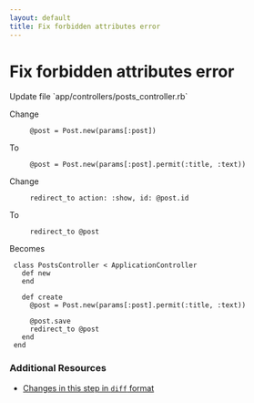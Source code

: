 ```yaml
---
layout: default
title: Fix forbidden attributes error
---
```


<h1 id="main">Fix forbidden attributes error</h1>
Update file `app/controllers/posts_controller.rb`

Change
<pre><code>     @post = Post.new(params[:post])</code></pre>


To
<pre><code>     @post = Post.new(params[:post].permit(:title, :text))</code></pre>


Change
<pre><code>     redirect_to action: :show, id: @post.id</code></pre>


To
<pre><code>     redirect_to @post</code></pre>


Becomes
<pre><code> class PostsController &lt; ApplicationController
   def new
   end
&nbsp;
   def create
     @post = Post.new(params[:post].permit(:title, :text))
&nbsp;
     @post.save
     redirect_to @post
   end
 end
</code></pre>



### Additional Resources

* [Changes in this step in `diff` format](https://github.com/stevenhallen/rails_getting_started_bdd/commit/a1eca09521ecb416c21056e82cf5fe5f7931ae22)

